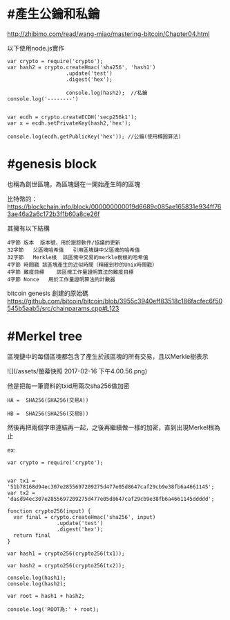 # #產生公鑰和私鑰

http://zhibimo.com/read/wang-miao/mastering-bitcoin/Chapter04.html

以下使用node.js實作
```
var crypto = require('crypto');
var hash2 = crypto.createHmac('sha256', 'hash1')
                   .update('test')
                   .digest('hex');

                   console.log(hash2);  //私鑰
console.log('--------')


var ecdh = crypto.createECDH('secp256k1');
var x = ecdh.setPrivateKey(hash2,'hex');

console.log(ecdh.getPublicKey('hex')); //公鑰(使用橢圓算法)
```

# #genesis block

也稱為創世區塊，為區塊鏈在一開始產生時的區塊

比特幣的：
https://blockchain.info/block/000000000019d6689c085ae165831e934ff763ae46a2a6c172b3f1b60a8ce26f


其擁有以下結構
```
4字節	版本	版本號，用於跟踪軟件/協議的更新
32字節   父區塊哈希值	引用區塊鏈中父區塊的哈希值
32字節   Merkle根	該區塊中交易的merkle樹根的哈希值
4字節	時間戳	該區塊產生的近似時間（精確到秒的Unix時間戳）
4字節	難度目標	該區塊工作量證明算法的難度目標
4字節	Nonce	用於工作量證明算法的計數器
```

bitcoin genesis 創建的原始碼
https://github.com/bitcoin/bitcoin/blob/3955c3940eff83518c186facfec6f50545b5aab5/src/chainparams.cpp#L123


# #Merkel tree

區塊鏈中的每個區塊都包含了產生於該區塊的所有交易，且以Merkle樹表示


![](/assets/螢幕快照 2017-02-16 下午4.00.56.png)

他是把每一筆資料的txid用兩次sha256做加密

```
HA =  SHA256(SHA256(交易A))
```

```
HB =  SHA256(SHA256(交易B))
```
然後再把兩個字串連結再一起，之後再繼續做一樣的加密，直到出現Merkel根為止


ex:

```
var crypto = require('crypto');


var tx1 = '51b78168d94ec307e2855697209275d477e05d8647caf29cb9e38fb6a4661145';
var tx2 = 'dasd94ec307e2855697209275d477e05d8647caf29cb9e38fb6a4661145ddddd';

function crypto256(input) {
  var final = crypto.createHmac('sha256', input)
                .update('test')
                .digest('hex');
  return final
} 

var hash1 = crypto256(crypto256(tx1));

var hash2 = crypto256(crypto256(tx2));

console.log(hash1);
console.log(hash2);

var root = hash1 + hash2;

console.log('ROOT為:' + root);
```